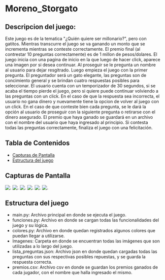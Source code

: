# Moreno_Storgato

## Descripcion del juego:
Este juego es de la tematica "¿Quién quiere ser millonario?", pero con gatitos. Mientras transcurre el juego se va ganando un monto que se incrementa mientras se conteste correctamente. El premio final (al contrestar 10 preguntas correctamente) es de 1 millon de pesos/dolares. 
El juego inicia con una pagina de inicio en la que luego de hacer click, aparece una imagen por si desea continuar. Al proseguir se le pregunta un nombre al usuario para dejar resgitrado. Luego empieza el juego con la primer pregunta. El preguntador será un gato elegante, las preguntas son de concimiento general y se brindan cuatro respuestas posibles para seleccionar. El usuario cuenta con un temporizador de 30 segundos, si se acaba el tiempo pierde el juego, pero si quiere puede continuar volviendo a las preguntas con un click. En el caso de que la respuesta sea incorrecta, el usuario no gana dinero y nuevamente tiene la opcion de volver al juego con un click. En el caso de que conteste bien cada pregunta, se le dará la opción al usuario de proseguir con la siguiente pregunta o retirarse con el dinero asegurado. El premio que haya ganado se guardará en un archivo con el nombre del usuario que haya ingresado al principio. Si contesta todas las preguntas correctamente, finaliza el juego con una felicitación.

## Tabla de Contenidos
- [Capturas de Pantalla](#capturas-de-pantalla)
- [Estructura del juego](#estructura-juego)
## Capturas de Pantalla
![.](las_preguntas.png)
![.](record.png)
![.](eleccion.png)
![.](respuesta_incorrecta.png)
![.](retirarse.png)
![.](final.png)


## Estructura del juego
- main.py: Archivo principal en donde se ejecuta el juego.
- funciones.py: Archivo en donde se cargan todas las funcionalidades del juego y su lógica.
- colores.py: Archivo en donde quedan registrados algunos colores que puedan llegar a utilizarse.
- Imagenes: Carpeta en donde se encuentran todas las imágenes que son utilizadas a lo largo del juego.
- lista_preguntas.json: Archivo json en donde quedan cargadas todas las preguntas con sus respectivas posibles repuestas, y se guarda la respuesta correcta.
- premios.csv: Archivo csv en donde se guardan los premios ganados de cada jugador, con el nombre que halla ingresado el mismo.
